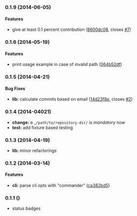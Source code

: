 <a name="0.1.9"></a>
### 0.1.9 (2014-06-05)


#### Features

* give at least 0.1 percent contribution ([8600dc08](https://github.com/davidlinse/git-contributors.js.git/commit/8600dc084d87ed51e5e7328e5278852d5984856c), closes [#7](https://github.com/davidlinse/git-contributors.js.git/issues/7))


<a name="0.1.6"></a>
### 0.1.6 (2014-05-19)


#### Features

* print usage example in case of invalid path ([064b52df](https://github.com/davidlinse/git-contributors.js.git/commit/064b52df4740f9b3537449c850b663cf2178c34f))


<a name="0.1.5"></a>
### 0.1.5 (2014-04-21)


#### Bug Fixes

* **lib:** calculate commits based on email ([14d23f8e](https://github.com/davidlinse/git-contributors.js.git/commit/14d23f8efba0502214e8150a1bf1f6789b1022e3), closes [#2](https://github.com/davidlinse/git-contributors.js.git/issues/2))


<a name="0.1.4"></a>

### 0.1.4 (2014-04021)
* **change:** a _`/path/to/repository-dir/` is _mandatory_ now
* **test:** add fixture based testing

<a name="0.1.4"></a>

### 0.1.3 (2014-04-19)
* **lib:** minor refactorings


<a name="0.1.2"></a>

### 0.1.2 (2014-03-14)

#### Features

* **cli:** parse cli opts with "commander" ([ca382bd5](git://github.com/davidlinse/git-contributors.js.git/commit/ca382bd5533e6eabb0ce1b5f11bb533c1b6d2840))


<a name="0.1.1"></a>

### 0.1.1 ()
* status badges
